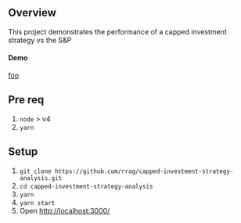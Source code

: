 ## Overview

This project demonstrates the performance of a capped investment strategy
vs the S&P

#### Demo
[foo](foo)

## Pre req

1. `node` > v4
1. `yarn`

## Setup

1. `git clone https://github.com/rrag/capped-investment-strategy-analysis.git`
1. `cd capped-investment-strategy-analysis`
1. `yarn`
1. `yarn start`
1. Open [http://localhost:3000/](http://localhost:3000/)
